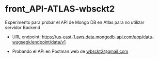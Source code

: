 # front_API-ATLAS-wbsckt2
Experimento para probar el API de Mongo DB en Atlas para no utilizar servidor Backend 

- URL endpoint: 
  https://us-east-1.aws.data.mongodb-api.com/app/data-wugsegk/endpoint/data/v1

- Probando el API en Postman web de wbsckt2@gmail.com

